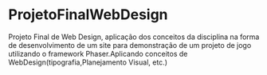 # ProjetoFinalWebDesign
Projeto Final de Web Design, aplicação dos conceitos da disciplina na forma de desenvolvimento de um site para demonstração de um projeto de jogo utilizando o framework Phaser.Aplicando conceitos de WebDesign(tipografia,Planejamento Visual, etc.)
